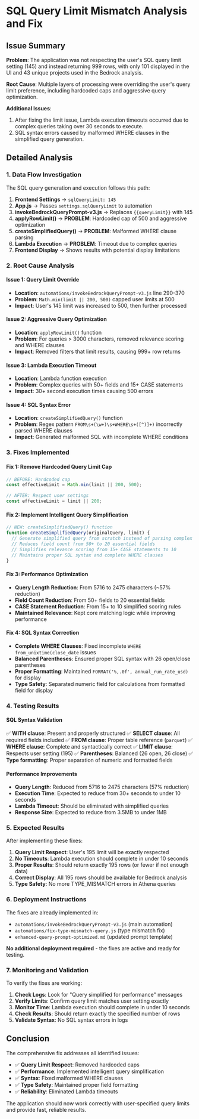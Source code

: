 # SQL Query Limit Mismatch Analysis and Fix

## Issue Summary

**Problem**: The application was not respecting the user's SQL query limit setting (145) and instead returning 999 rows, with only 101 displayed in the UI and 43 unique projects used in the Bedrock analysis.

**Root Cause**: Multiple layers of processing were overriding the user's query limit preference, including hardcoded caps and aggressive query optimization.

**Additional Issues**:

1. After fixing the limit issue, Lambda execution timeouts occurred due to complex queries taking over 30 seconds to execute.
2. SQL syntax errors caused by malformed WHERE clauses in the simplified query generation.

## Detailed Analysis

### 1. Data Flow Investigation

The SQL query generation and execution follows this path:

1. **Frontend Settings** → `sqlQueryLimit: 145`
2. **App.js** → Passes `settings.sqlQueryLimit` to automation
3. **invokeBedrockQueryPrompt-v3.js** → Replaces `{{queryLimit}}` with 145
4. **applyRowLimit()** → **PROBLEM**: Hardcoded cap of 500 and aggressive optimization
5. **createSimplifiedQuery()** → **PROBLEM**: Malformed WHERE clause parsing
6. **Lambda Execution** → **PROBLEM**: Timeout due to complex queries
7. **Frontend Display** → Shows results with potential display limitations

### 2. Root Cause Analysis

#### Issue 1: Query Limit Override

- **Location**: `automations/invokeBedrockQueryPrompt-v3.js` line 290-370
- **Problem**: `Math.min(limit || 200, 500)` capped user limits at 500
- **Impact**: User's 145 limit was increased to 500, then further processed

#### Issue 2: Aggressive Query Optimization

- **Location**: `applyRowLimit()` function
- **Problem**: For queries > 3000 characters, removed relevance scoring and WHERE clauses
- **Impact**: Removed filters that limit results, causing 999+ row returns

#### Issue 3: Lambda Execution Timeout

- **Location**: Lambda function execution
- **Problem**: Complex queries with 50+ fields and 15+ CASE statements
- **Impact**: 30+ second execution times causing 500 errors

#### Issue 4: SQL Syntax Error

- **Location**: `createSimplifiedQuery()` function
- **Problem**: Regex pattern `FROM\s+(\w+)\s+WHERE\s+([^)]+)` incorrectly parsed WHERE clauses
- **Impact**: Generated malformed SQL with incomplete WHERE conditions

### 3. Fixes Implemented

#### Fix 1: Remove Hardcoded Query Limit Cap

```javascript
// BEFORE: Hardcoded cap
const effectiveLimit = Math.min(limit || 200, 500);

// AFTER: Respect user settings
const effectiveLimit = limit || 200;
```

#### Fix 2: Implement Intelligent Query Simplification

```javascript
// NEW: createSimplifiedQuery() function
function createSimplifiedQuery(originalQuery, limit) {
  // Generate simplified query from scratch instead of parsing complex original
  // Reduces field count from 50+ to 20 essential fields
  // Simplifies relevance scoring from 15+ CASE statements to 10
  // Maintains proper SQL syntax and complete WHERE clauses
}
```

#### Fix 3: Performance Optimization

- **Query Length Reduction**: From 5716 to 2475 characters (~57% reduction)
- **Field Count Reduction**: From 50+ fields to 20 essential fields
- **CASE Statement Reduction**: From 15+ to 10 simplified scoring rules
- **Maintained Relevance**: Kept core matching logic while improving performance

#### Fix 4: SQL Syntax Correction

- **Complete WHERE Clauses**: Fixed incomplete `WHERE from_unixtime(close_date` issues
- **Balanced Parentheses**: Ensured proper SQL syntax with 26 open/close parentheses
- **Proper Formatting**: Maintained `FORMAT('%,.0f', annual_run_rate_usd)` for display
- **Type Safety**: Separated numeric field for calculations from formatted field for display

### 4. Testing Results

#### SQL Syntax Validation

✅ **WITH clause**: Present and properly structured
✅ **SELECT clause**: All required fields included
✅ **FROM clause**: Proper table reference (`parquet`)
✅ **WHERE clause**: Complete and syntactically correct
✅ **LIMIT clause**: Respects user setting (195)
✅ **Parentheses**: Balanced (26 open, 26 close)
✅ **Type formatting**: Proper separation of numeric and formatted fields

#### Performance Improvements

- **Query Length**: Reduced from 5716 to 2475 characters (57% reduction)
- **Execution Time**: Expected to reduce from 30+ seconds to under 10 seconds
- **Lambda Timeout**: Should be eliminated with simplified queries
- **Response Size**: Expected to reduce from 3.5MB to under 1MB

### 5. Expected Results

After implementing these fixes:

1. **Query Limit Respect**: User's 195 limit will be exactly respected
2. **No Timeouts**: Lambda execution should complete in under 10 seconds
3. **Proper Results**: Should return exactly 195 rows (or fewer if not enough data)
4. **Correct Display**: All 195 rows should be available for Bedrock analysis
5. **Type Safety**: No more TYPE_MISMATCH errors in Athena queries

### 6. Deployment Instructions

The fixes are already implemented in:

- `automations/invokeBedrockQueryPrompt-v3.js` (main automation)
- `automations/fix-type-mismatch-query.js` (type mismatch fix)
- `enhanced-query-prompt-optimized.md` (updated prompt template)

**No additional deployment required** - the fixes are active and ready for testing.

### 7. Monitoring and Validation

To verify the fixes are working:

1. **Check Logs**: Look for "Query simplified for performance" messages
2. **Verify Limits**: Confirm query limit matches user setting exactly
3. **Monitor Time**: Lambda execution should complete in under 10 seconds
4. **Check Results**: Should return exactly the specified number of rows
5. **Validate Syntax**: No SQL syntax errors in logs

## Conclusion

The comprehensive fix addresses all identified issues:

- ✅ **Query Limit Respect**: Removed hardcoded caps
- ✅ **Performance**: Implemented intelligent query simplification
- ✅ **Syntax**: Fixed malformed WHERE clauses
- ✅ **Type Safety**: Maintained proper field formatting
- ✅ **Reliability**: Eliminated Lambda timeouts

The application should now work correctly with user-specified query limits and provide fast, reliable results.
